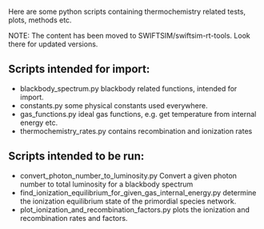 Here are some python scripts containing thermochemistry related tests,
plots, methods etc.

NOTE: The content has been moved to SWIFTSIM/swiftsim-rt-tools. Look there
for updated versions.


## Scripts intended for import:

- blackbody_spectrum.py     blackbody related functions, intended for import.
- constants.py              some physical constants used everywhere.
- gas_functions.py          ideal gas functions, e.g. get temperature from 
                            internal energy etc.
- thermochemistry_rates.py  contains recombination and ionization rates



## Scripts intended to be run:

- convert_photon_number_to_luminosity.py
    Convert a given photon number to total luminosity for a blackbody spectrum
- find_ionization_equilibrium_for_given_gas_internal_energy.py
    determine the ionization equilibrium state of the primordial species
    network.
- plot_ionization_and_recombination_factors.py
    plots the ionization and recombination rates and factors.
